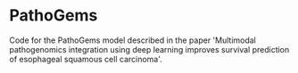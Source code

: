 # PathoGems
Code for the PathoGems model described in the paper 'Multimodal pathogenomics integration using deep learning improves survival prediction of esophageal squamous cell carcinoma'.

